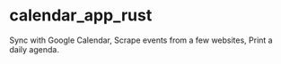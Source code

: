 # calendar_app_rust
Sync with Google Calendar, Scrape events from a few websites, Print a daily agenda.
